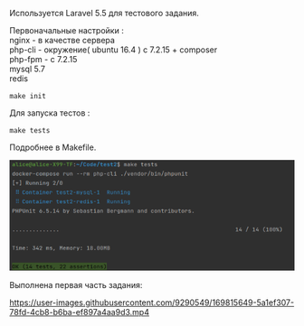 Используется Laravel 5.5 для тестового задания.

Первоначальные настройки :  
nginx - в качестве сервера  
php-cli - окружение( ubuntu 16.4 ) c 7.2.15 + composer  
php-fpm - с 7.2.15  
mysql 5.7   
redis 
```
make init
```
Для запуска тестов :
```
make tests 
```

Подробнее в Makefile.

![media/img.png](media/img.png)

Выполнена первая часть задания: 




https://user-images.githubusercontent.com/9290549/169815649-5a1ef307-78fd-4cb8-b6ba-ef897a4aa9d3.mp4

